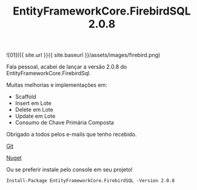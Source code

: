 ﻿---
title: "EntityFrameworkCore.FirebirdSQL  2.0.8"
comments: false
excerpt_separator: "Ler mais"
categories:
  - Provider
tags:
  - CSharp
  - NetStandard
  - EntityFrameworkCore
---

![01]({{ site.url }}{{ site.baseurl }}/assets/images/firebird.png)


Fala pessoal, acabei de lançar a versão 2.0.8 do EntityFrameworkCore.FirebirdSql.

Muitas melhorias e implementações em:

- Scaffold
- Insert em Lote
- Delete em Lote
- Update em Lote
- Consumo de Chave Primária Composta

Obrigado a todos pelos e-mails que tenho recebido.


[Git](https://github.com/ralmsdeveloper/EntityFrameworkCore.FirebirdSQL)

[Nuget](https://www.nuget.org/packages?q=EntityFrameworkCore.FirebirdSQL)

Ou se preferir instale pelo console em seu projeto!

`Install-Package EntityFrameworkCore.FirebirdSQL -Version 2.0.8`
